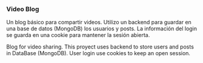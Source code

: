 ### Video Blog 
Un blog básico para compartir videos. Utilizo un backend para guardar en una base de datos (MongoDB) los usuarios y posts. La información del login se guarda en una cookie para mantener la sesión abierta.

Blog for video sharing. This proyect uses backend to store users and posts in DataBase (MongoDB). User login use cookies to keep an open session.
